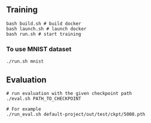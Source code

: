 
## Training
```
bash build.sh # build docker
bash launch.sh # launch docker
bash run.sh # start training
```

### To use MNIST dataset

```
./run.sh mnist
```

## Evaluation
```
# run evaluation with the given checkpoint path
./eval.sh PATH_TO_CHECKPOINT

# For example
./run_eval.sh default-project/out/test/ckpt/5000.pth
```